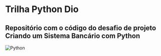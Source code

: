 # Trilha Python Dio

## Repositório com o código do desafio de projeto Criando um Sistema Bancário com Python

   ![Python](https://img.shields.io/badge/python-3670A0?style=for-the-badge&logo=python&logoColor=ffdd54)
